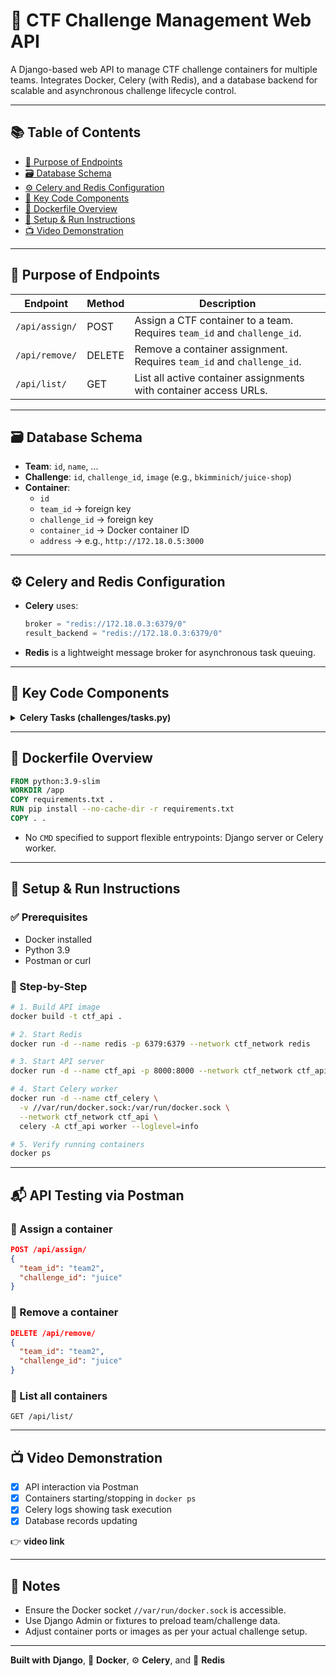 # 🚩 CTF Challenge Management Web API

A Django-based web API to manage CTF challenge containers for multiple teams. Integrates Docker, Celery (with Redis), and a database backend for scalable and asynchronous challenge lifecycle control.

---

## 📚 Table of Contents
- [🔗 Purpose of Endpoints](#-purpose-of-endpoints)
- [🗃️ Database Schema](#️-database-schema)
- [⚙️ Celery and Redis Configuration](#️-celery-and-redis-configuration)
- [🔧 Key Code Components](#-key-code-components)
- [🐳 Dockerfile Overview](#-dockerfile-overview)
- [🚀 Setup & Run Instructions](#-setup--run-instructions)
- [📺 Video Demonstration](#-video-demonstration)

---

## 🔗 Purpose of Endpoints

| Endpoint            | Method | Description                                                                 |
|---------------------|--------|-----------------------------------------------------------------------------|
| `/api/assign/`      | POST   | Assign a CTF container to a team. Requires `team_id` and `challenge_id`.   |
| `/api/remove/`      | DELETE | Remove a container assignment. Requires `team_id` and `challenge_id`.      |
| `/api/list/`        | GET    | List all active container assignments with container access URLs.          |

---

## 🗃️ Database Schema

- **Team**: `id`, `name`, ...
- **Challenge**: `id`, `challenge_id`, `image` (e.g., `bkimminich/juice-shop`)
- **Container**:
  - `id`
  - `team_id` → foreign key
  - `challenge_id` → foreign key
  - `container_id` → Docker container ID
  - `address` → e.g., `http://172.18.0.5:3000`

---

## ⚙️ Celery and Redis Configuration

- **Celery** uses:
  ```python
  broker = "redis://172.18.0.3:6379/0"
  result_backend = "redis://172.18.0.3:6379/0"
  ```

- **Redis** is a lightweight message broker for asynchronous task queuing.

---

## 🔧 Key Code Components

<details>
<summary><strong>Celery Tasks (challenges/tasks.py)</strong></summary>

### ✅ `start_container_task(team_id, challenge_id)`

- Connects to Docker using:
  ```python
  docker.DockerClient(base_url="unix:///var/run/docker.sock")
  ```
- Starts a container on `ctf_network`, dynamically assigns a port.
- Saves container info to DB and returns:
  ```json
  {
    "status": "success",
    "container_id": "abc123",
    "address": "http://172.18.0.5:3000"
  }
  ```

### 🛑 `stop_container_task(container_id)`

- Stops and removes the container.
- Deletes DB entry for the container.

</details>

---

## 🐳 Dockerfile Overview

```dockerfile
FROM python:3.9-slim
WORKDIR /app
COPY requirements.txt .
RUN pip install --no-cache-dir -r requirements.txt
COPY . .
```

- No `CMD` specified to support flexible entrypoints: Django server or Celery worker.

---

## 🚀 Setup & Run Instructions

### ✅ Prerequisites
- Docker installed
- Python 3.9
- Postman or curl

### 🔨 Step-by-Step

```bash
# 1. Build API image
docker build -t ctf_api .

# 2. Start Redis
docker run -d --name redis -p 6379:6379 --network ctf_network redis

# 3. Start API server
docker run -d --name ctf_api -p 8000:8000 --network ctf_network ctf_api

# 4. Start Celery worker
docker run -d --name ctf_celery \
  -v //var/run/docker.sock:/var/run/docker.sock \
  --network ctf_network ctf_api \
  celery -A ctf_api worker --loglevel=info

# 5. Verify running containers
docker ps
```

---

## 📬 API Testing via Postman

### 📌 Assign a container
```json
POST /api/assign/
{
  "team_id": "team2",
  "challenge_id": "juice"
}
```

### 📌 Remove a container
```json
DELETE /api/remove/
{
  "team_id": "team2",
  "challenge_id": "juice"
}
```

### 📌 List all containers
```
GET /api/list/
```

---

## 📺 Video Demonstration

- [x] API interaction via Postman
- [x] Containers starting/stopping in `docker ps`
- [x] Celery logs showing task execution
- [x] Database records updating

👉 **video link**

---

## 📝 Notes

- Ensure the Docker socket `//var/run/docker.sock` is accessible.
- Use Django Admin or fixtures to preload team/challenge data.
- Adjust container ports or images as per your actual challenge setup.

---

**Built with** **Django**, 🐳 **Docker**, ⚙️ **Celery**, and 🧠 **Redis**
